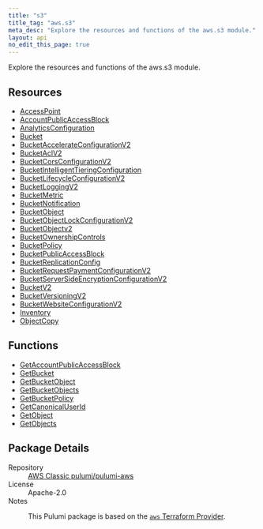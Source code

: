 ```yaml
---
title: "s3"
title_tag: "aws.s3"
meta_desc: "Explore the resources and functions of the aws.s3 module."
layout: api
no_edit_this_page: true
---
```


<!-- WARNING: this file was generated by Pulumi Docs Generator. -->
<!-- Do not edit by hand unless you're certain you know what you are doing! -->

Explore the resources and functions of the aws.s3 module.

<h2 id="resources">Resources</h2>
<ul class="api">
    <li><a href="accesspoint/" title="AccessPoint"><span class="api-symbol api-symbol--resource"></span>AccessPoint</a></li>
    <li><a href="accountpublicaccessblock/" title="AccountPublicAccessBlock"><span class="api-symbol api-symbol--resource"></span>AccountPublicAccessBlock</a></li>
    <li><a href="analyticsconfiguration/" title="AnalyticsConfiguration"><span class="api-symbol api-symbol--resource"></span>AnalyticsConfiguration</a></li>
    <li><a href="bucket/" title="Bucket"><span class="api-symbol api-symbol--resource"></span>Bucket</a></li>
    <li><a href="bucketaccelerateconfigurationv2/" title="BucketAccelerateConfigurationV2"><span class="api-symbol api-symbol--resource"></span>BucketAccelerateConfigurationV2</a></li>
    <li><a href="bucketaclv2/" title="BucketAclV2"><span class="api-symbol api-symbol--resource"></span>BucketAclV2</a></li>
    <li><a href="bucketcorsconfigurationv2/" title="BucketCorsConfigurationV2"><span class="api-symbol api-symbol--resource"></span>BucketCorsConfigurationV2</a></li>
    <li><a href="bucketintelligenttieringconfiguration/" title="BucketIntelligentTieringConfiguration"><span class="api-symbol api-symbol--resource"></span>BucketIntelligentTieringConfiguration</a></li>
    <li><a href="bucketlifecycleconfigurationv2/" title="BucketLifecycleConfigurationV2"><span class="api-symbol api-symbol--resource"></span>BucketLifecycleConfigurationV2</a></li>
    <li><a href="bucketloggingv2/" title="BucketLoggingV2"><span class="api-symbol api-symbol--resource"></span>BucketLoggingV2</a></li>
    <li><a href="bucketmetric/" title="BucketMetric"><span class="api-symbol api-symbol--resource"></span>BucketMetric</a></li>
    <li><a href="bucketnotification/" title="BucketNotification"><span class="api-symbol api-symbol--resource"></span>BucketNotification</a></li>
    <li><a href="bucketobject/" title="BucketObject"><span class="api-symbol api-symbol--resource"></span>BucketObject</a></li>
    <li><a href="bucketobjectlockconfigurationv2/" title="BucketObjectLockConfigurationV2"><span class="api-symbol api-symbol--resource"></span>BucketObjectLockConfigurationV2</a></li>
    <li><a href="bucketobjectv2/" title="BucketObjectv2"><span class="api-symbol api-symbol--resource"></span>BucketObjectv2</a></li>
    <li><a href="bucketownershipcontrols/" title="BucketOwnershipControls"><span class="api-symbol api-symbol--resource"></span>BucketOwnershipControls</a></li>
    <li><a href="bucketpolicy/" title="BucketPolicy"><span class="api-symbol api-symbol--resource"></span>BucketPolicy</a></li>
    <li><a href="bucketpublicaccessblock/" title="BucketPublicAccessBlock"><span class="api-symbol api-symbol--resource"></span>BucketPublicAccessBlock</a></li>
    <li><a href="bucketreplicationconfig/" title="BucketReplicationConfig"><span class="api-symbol api-symbol--resource"></span>BucketReplicationConfig</a></li>
    <li><a href="bucketrequestpaymentconfigurationv2/" title="BucketRequestPaymentConfigurationV2"><span class="api-symbol api-symbol--resource"></span>BucketRequestPaymentConfigurationV2</a></li>
    <li><a href="bucketserversideencryptionconfigurationv2/" title="BucketServerSideEncryptionConfigurationV2"><span class="api-symbol api-symbol--resource"></span>BucketServerSideEncryptionConfigurationV2</a></li>
    <li><a href="bucketv2/" title="BucketV2"><span class="api-symbol api-symbol--resource"></span>BucketV2</a></li>
    <li><a href="bucketversioningv2/" title="BucketVersioningV2"><span class="api-symbol api-symbol--resource"></span>BucketVersioningV2</a></li>
    <li><a href="bucketwebsiteconfigurationv2/" title="BucketWebsiteConfigurationV2"><span class="api-symbol api-symbol--resource"></span>BucketWebsiteConfigurationV2</a></li>
    <li><a href="inventory/" title="Inventory"><span class="api-symbol api-symbol--resource"></span>Inventory</a></li>
    <li><a href="objectcopy/" title="ObjectCopy"><span class="api-symbol api-symbol--resource"></span>ObjectCopy</a></li>
</ul>

<h2 id="functions">Functions</h2>
<ul class="api">
    <li><a href="getaccountpublicaccessblock/" title="GetAccountPublicAccessBlock"><span class="api-symbol api-symbol--function"></span>GetAccountPublicAccessBlock</a></li>
    <li><a href="getbucket/" title="GetBucket"><span class="api-symbol api-symbol--function"></span>GetBucket</a></li>
    <li><a href="getbucketobject/" title="GetBucketObject"><span class="api-symbol api-symbol--function"></span>GetBucketObject</a></li>
    <li><a href="getbucketobjects/" title="GetBucketObjects"><span class="api-symbol api-symbol--function"></span>GetBucketObjects</a></li>
    <li><a href="getbucketpolicy/" title="GetBucketPolicy"><span class="api-symbol api-symbol--function"></span>GetBucketPolicy</a></li>
    <li><a href="getcanonicaluserid/" title="GetCanonicalUserId"><span class="api-symbol api-symbol--function"></span>GetCanonicalUserId</a></li>
    <li><a href="getobject/" title="GetObject"><span class="api-symbol api-symbol--function"></span>GetObject</a></li>
    <li><a href="getobjects/" title="GetObjects"><span class="api-symbol api-symbol--function"></span>GetObjects</a></li>
</ul>

<h2 id="package-details">Package Details</h2>
<dl class="package-details">
	<dt>Repository</dt>
	<dd><a href="https://github.com/pulumi/pulumi-aws">AWS Classic pulumi/pulumi-aws</a></dd>
	<dt>License</dt>
	<dd>Apache-2.0</dd>
	<dt>Notes</dt>
	<dd><p>This Pulumi package is based on the <a href="https://github.com/hashicorp/terraform-provider-aws"><code>aws</code> Terraform Provider</a>.</p>
</dd>
</dl>

